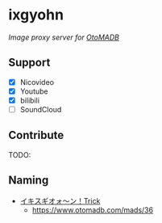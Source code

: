 # ixgyohn

_Image proxy server for [OtoMADB](https://www.otomadb.com/)_

## Support

- [x] Nicovideo
- [x] Youtube
- [x] bilibili
- [ ] SoundCloud

## Contribute

TODO:

## Naming

- [イキスギオォ～ン！Trick](https://www.nicovideo.jp/watch/sm38462660)
  - https://www.otomadb.com/mads/36
